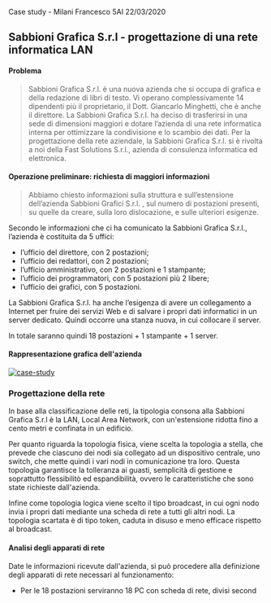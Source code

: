 

Case study - Milani Francesco
5AI
22/03/2020

## Sabbioni Grafica S.r.l - progettazione di una rete informatica LAN

#### Problema

> Sabbioni Grafica S.r.l. è una nuova azienda che si occupa di grafica e della redazione di libri di testo. 
> Vi operano complessivamente 14 dipendenti più il proprietario, il Dott. Giancarlo Minghetti, che è anche il direttore.
La Sabbioni Grafica S.r.l. ha deciso di trasferirsi in una sede di dimensioni maggiori e dotare l’azienda di una rete informatica interna per ottimizzare la condivisione e lo scambio dei dati.
Per la progettazione della rete aziendale, la Sabbioni Grafica S.r.l. si è rivolta a noi della Fast Solutions S.r.l., azienda di consulenza informatica ed elettronica.

#### Operazione preliminare: richiesta di maggiori informazioni

> Abbiamo chiesto informazioni sulla struttura e sull’estensione dell’azienda Sabbioni Grafici S.r.l. , sul numero di postazioni presenti, su quelle da creare, sulla loro dislocazione, e sulle ulteriori esigenze.

Secondo le informazioni che ci ha comunicato la Sabbioni Grafica S.r.l., l’azienda è costituita da 5 uffici: 
- l’ufficio del direttore, con 2 postazioni; 
- l’ufficio dei redattori, con 2 postazioni; 
- l’ufficio amministrativo, con 2 postazioni e 1 stampante; 
-  l’ufficio dei programmatori, con 5 postazioni più 2 libere; 
-  l’ufficio dei grafici, con 5 postazioni.

La Sabbioni Grafica S.r.l. ha anche l’esigenza di avere un collegamento a Internet per fruire dei servizi Web e di salvare i propri dati informatici in un server dedicato. Quindi occorre una stanza nuova, in cui collocare il server.

In totale saranno quindi 18 postazioni + 1 stampante + 1 server.

#### Rappresentazione grafica dell'azienda

<a href="https://ibb.co/THwY9Cc"><img src="https://i.ibb.co/GVdnzh7/case-study.png" alt="case-study" border="0"></a>

### Progettazione della rete

In base alla classificazione delle reti, la tipologia consona alla Sabbioni Grafica S.r.l è la LAN, Local Area Network, con un'estensione ridotta fino a cento metri e confinata in un edificio.

Per quanto riguarda la topologia fisica, viene scelta la topologia a stella, che prevede che ciascuno dei nodi sia collegato ad un dispositivo centrale, uno switch, che mette quindi i vari nodi in comunicazione tra loro. Questa topologia garantisce la tolleranza ai guasti, semplicità di gestione e soprattutto flessibilitò ed espandibilità, ovvero le caratteristiche che sono state richieste dall'azienda.

Infine come topologia logica viene scelto il tipo broadcast, in cui ogni nodo invia i propri dati mediante una scheda di rete a tutti gli altri nodi. La topologia scartata è di tipo token, caduta in disuso e meno efficace rispetto al broadcast. 

#### Analisi degli apparati di rete

Date le informazioni ricevute dall'azienda, si può procedere alla definizione degli apparati di rete necessari al funzionamento:
- Per le 18 postazioni serviranno 18 PC con scheda di rete, divisi second
<!--stackedit_data:
eyJoaXN0b3J5IjpbMTM5MTQ5MjE2OSwyMDU0MzQ0NTg5XX0=
-->